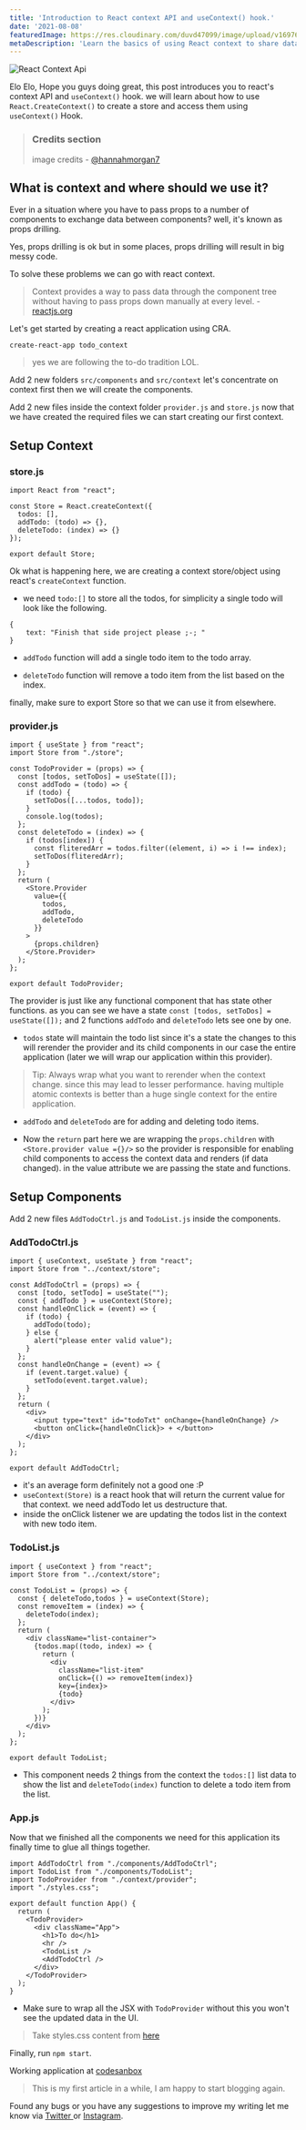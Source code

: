 ```yaml
---
title: 'Introduction to React context API and useContext() hook.'
date: '2021-08-08'
featuredImage: https://res.cloudinary.com/duvd47099/image/upload/v1697642609/personal-site/zjc0lqm6qbx8mk3hrrxf.jpg
metaDescription: 'Learn the basics of using React context to share data between components.'
---
```


![React Context Api](https://res.cloudinary.com/duvd47099/image/upload/v1697642609/personal-site/zjc0lqm6qbx8mk3hrrxf.jpg)

Elo Elo, Hope you guys doing great, this post introduces you to react's context API
and `useContext()` hook. we will learn about how to use `React.CreateContext()` to create a store and access them using `useContext()` Hook.

> ### Credits section
>
> image credits - [@hannahmorgan7](https://unsplash.com/@hannahmorgan7)

## What is context and where should we use it?

Ever in a situation where you have to pass props to a number of components to exchange data between components? well, it's known as props drilling.

Yes, props drilling is ok but in some places, props drilling will result in big messy code.

To solve these problems we can go with react context.

> Context provides a way to pass data through the component tree without having to pass props down manually at every level. - [reactjs.org](https://reactjs.org/docs/context.html)

Let's get started by creating a react application using CRA.

```
create-react-app todo_context
```

> yes we are following the to-do tradition LOL.

Add 2 new folders `src/components` and `src/context` let's concentrate on context first then we will create the components.

Add 2 new files inside the context folder `provider.js` and `store.js` now that we have created the required files we can start creating our first context.

## Setup Context

### store.js

```
import React from "react";

const Store = React.createContext({
  todos: [],
  addTodo: (todo) => {},
  deleteTodo: (index) => {}
});

export default Store;
```

Ok what is happening here, we are creating a context store/object using react's `createContext` function.

- we need `todo:[]` to store all the todos, for simplicity a single todo will look like the following.

```
{
    text: "Finish that side project please ;-; "
}
```

- `addTodo` function will add a single todo item to the todo array.

- `deleteTodo` function will remove a todo item from the list based on the index.

finally, make sure to export Store so that we can use it from elsewhere.

### provider.js

```
import { useState } from "react";
import Store from "./store";

const TodoProvider = (props) => {
  const [todos, setToDos] = useState([]);
  const addTodo = (todo) => {
    if (todo) {
      setToDos([...todos, todo]);
    }
    console.log(todos);
  };
  const deleteTodo = (index) => {
    if (todos[index]) {
      const fliteredArr = todos.filter((element, i) => i !== index);
      setToDos(fliteredArr);
    }
  };
  return (
    <Store.Provider
      value={{
        todos,
        addTodo,
        deleteTodo
      }}
    >
      {props.children}
    </Store.Provider>
  );
};

export default TodoProvider;
```

The provider is just like any functional component that has state other functions.
as you can see we have a state `const [todos, setToDos] = useState([]);` and 2 functions `addTodo` and `deleteTodo` lets see one by one.

- `todos` state will maintain the todo list since it's a state the changes to this will rerender the provider and its child components in our case the entire application (later we will wrap our application within this provider).

> Tip: Always wrap what you want to rerender when the context change. since this may lead to lesser performance. having multiple atomic contexts is better than a huge single context for the entire application.

- `addTodo` and `deleteTodo` are for adding and deleting todo items.

- Now the `return` part here we are wrapping the `props.children` with `<Store.provider value ={}/>` so the provider is responsible for enabling child components to access the context data and renders (if data changed). in the value attribute we are passing the state and functions.

## Setup Components

Add 2 new files `AddTodoCtrl.js` and `TodoList.js` inside the components.

### AddTodoCtrl.js

```
import { useContext, useState } from "react";
import Store from "../context/store";

const AddTodoCtrl = (props) => {
  const [todo, setTodo] = useState("");
  const { addTodo } = useContext(Store);
  const handleOnClick = (event) => {
    if (todo) {
      addTodo(todo);
    } else {
      alert("please enter valid value");
    }
  };
  const handleOnChange = (event) => {
    if (event.target.value) {
      setTodo(event.target.value);
    }
  };
  return (
    <div>
      <input type="text" id="todoTxt" onChange={handleOnChange} />
      <button onClick={handleOnClick}> + </button>
    </div>
  );
};

export default AddTodoCtrl;
```

- it's an average form definitely not a good one :P
- `useContext(Store)` is a react hook that will return the current value for that context. we need addTodo let us destructure that.
- inside the onClick listener we are updating the todos list in the context with new todo item.

### TodoList.js

```
import { useContext } from "react";
import Store from "../context/store";

const TodoList = (props) => {
  const { deleteTodo,todos } = useContext(Store);
  const removeItem = (index) => {
    deleteTodo(index);
  };
  return (
    <div className="list-container">
      {todos.map((todo, index) => {
        return (
          <div
            className="list-item"
            onClick={() => removeItem(index)}
            key={index}>
            {todo}
          </div>
        );
      })}
    </div>
  );
};

export default TodoList;
```

- This component needs 2 things from the context the `todos:[]` list data to show the list and `deleteTodo(index)` function to delete a todo item from the list.

### App.js

Now that we finished all the components we need for this application its finally time to glue all things together.

```
import AddTodoCtrl from "./components/AddTodoCtrl";
import TodoList from "./components/TodoList";
import TodoProvider from "./context/provider";
import "./styles.css";

export default function App() {
  return (
    <TodoProvider>
      <div className="App">
        <h1>To do</h1>
        <hr />
        <TodoList />
        <AddTodoCtrl />
      </div>
    </TodoProvider>
  );
}
```

- Make sure to wrap all the JSX with `TodoProvider` without this you won't see the updated data in the UI.

> Take styles.css content from [here](https://codesandbox.io/s/todocontextapi-w4mj7?file=/src/styles.css)

Finally, run `npm start`.

Working application at [codesanbox](https://codesandbox.io/s/todocontextapi-w4mj7)

> This is my first article in a while, I am happy to start blogging again.

Found any bugs or you have any suggestions to improve my writing let me know via [Twitter ](https://twitter.com/rajakumar_dev) or [Instagram](https://www.instagram.com/rajakumar.me/).
